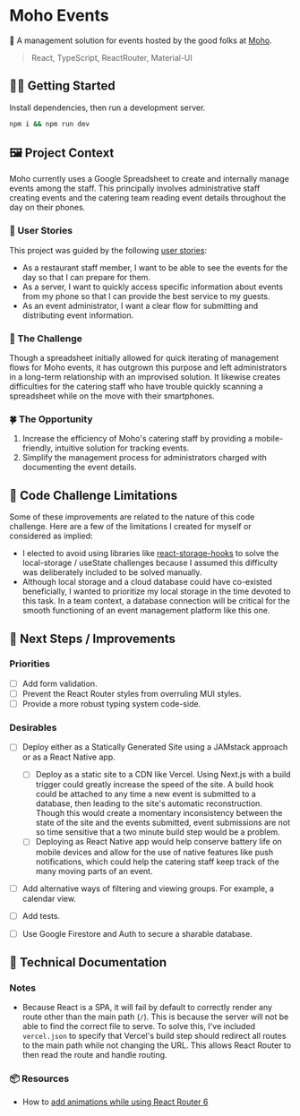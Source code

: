 # Moho Events

📆 A management solution for events hosted by the good folks at [Moho](https://www.moho.co/).

> React, TypeScript, ReactRouter, Material-UI

## 🧑‍💻 Getting Started

Install dependencies, then run a development server.

```bash
npm i && npm run dev
```

## 🖼 Project Context

Moho currently uses a Google Spreadsheet to create and internally manage events among the staff. This principally involves administrative staff creating events and the catering team reading event details throughout the day on their phones.

### 🙋 User Stories

This project was guided by the following [user stories](https://www.interaction-design.org/literature/topics/user-stories):

- As a restaurant staff member, I want to be able to see the events for the day so that I can prepare for them.
- As a server, I want to quickly access specific information about events from my phone so that I can provide the best service to my guests.
- As an event administrator, I want a clear flow for submitting and distributing event information.

### 💭 The Challenge

Though a spreadsheet initially allowed for quick iterating of management flows for Moho events, it has outgrown this purpose and left administrators in a long-term relationship with an improvised solution. It likewise creates difficulties for the catering staff who have trouble quickly scanning a spreadsheet while on the move with their smartphones.

### 🍀 The Opportunity

1. Increase the efficiency of Moho's catering staff by providing a mobile-friendly, intuitive solution for tracking events.
2. Simplify the management process for administrators charged with documenting the event details.

## 🚸 Code Challenge Limitations

Some of these improvements are related to the nature of this code challenge. Here are a few of the limitations I created for myself or considered as implied:

- I elected to avoid using libraries like [react-storage-hooks](https://www.npmjs.com/package/react-storage-hooks) to solve the local-storage / useState challenges because I assumed this difficulty was deliberately included to be solved manually.
- Although local storage and a cloud database could have co-existed beneficially, I wanted to prioritize my local storage in the time devoted to this task. In a team context, a database connection will be critical for the smooth functioning of an event management platform like this one.

## 🚀 Next Steps / Improvements

### Priorities

- [ ] Add form validation.
- [ ] Prevent the React Router styles from overruling MUI styles.
- [ ] Provide a more robust typing system code-side.

### Desirables

- [ ] Deploy either as a Statically Generated Site using a JAMstack approach or as a React Native app.

  - [ ] Deploy as a static site to a CDN like Vercel. Using Next.js with a build trigger could greatly increase the speed of the site. A build hook could be attached to any time a new event is submitted to a database, then leading to the site's automatic reconstruction. Though this would create a momentary inconsistency between the state of the site and the events submitted, event submissions are not so time sensitive that a two minute build step would be a problem.
  - [ ] Deploying as React Native app would help conserve battery life on mobile devices and allow for the use of native features like push notifications, which could help the catering staff keep track of the many moving parts of an event.

- [ ] Add alternative ways of filtering and viewing groups. For example, a calendar view.
- [ ] Add tests.
- [ ] Use Google Firestore and Auth to secure a sharable database.

## 📝 Technical Documentation

### Notes

- Because React is a SPA, it will fail by default to correctly render any route other than the main path (`/`). This is because the server will not be able to find the correct file to serve. To solve this, I've included `vercel.json` to specify that Vercel's build step should redirect all routes to the main path while not changing the URL. This allows React Router to then read the route and handle routing.

### 📦 Resources

- How to [add animations while using React Router 6](https://dev.to/fazliddin04/react-router-v6-animated-transitions-diy-3e6l)
